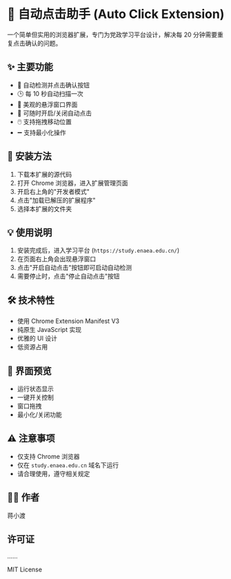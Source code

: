 # 🎯 自动点击助手 (Auto Click Extension)

一个简单但实用的浏览器扩展，专门为党政学习平台设计，解决每 20 分钟需要重复点击确认的问题。

## ✨ 主要功能

- 🤖 自动检测并点击确认按钮
- 🕒 每 10 秒自动扫描一次
- 🎨 美观的悬浮窗口界面
- 🔄 可随时开启/关闭自动点击
- 🖱️ 支持拖拽移动位置
- ➖ 支持最小化操作

## 🚀 安装方法

1. 下载本扩展的源代码
2. 打开 Chrome 浏览器，进入扩展管理页面
3. 开启右上角的"开发者模式"
4. 点击"加载已解压的扩展程序"
5. 选择本扩展的文件夹

## 💡 使用说明

1. 安装完成后，进入学习平台 (`https://study.enaea.edu.cn/`)
2. 在页面右上角会出现悬浮窗口
3. 点击"开启自动点击"按钮即可启动自动检测
4. 需要停止时，点击"停止自动点击"按钮

## 🛠️ 技术特性

- 使用 Chrome Extension Manifest V3
- 纯原生 JavaScript 实现
- 优雅的 UI 设计
- 低资源占用

## 🎨 界面预览

- 运行状态显示
- 一键开关控制
- 窗口拖拽
- 最小化/关闭功能

## ⚠️ 注意事项

- 仅支持 Chrome 浏览器
- 仅在 `study.enaea.edu.cn` 域名下运行
- 请合理使用，遵守相关规定

## 👨‍💻 作者

蒋小渡

## 许可证

……

MIT License 